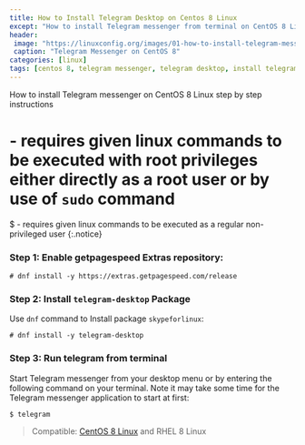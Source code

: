 ```yaml
---
title: How to Install Telegram Desktop on Centos 8 Linux
except: "How to install Telegram messenger from terminal on CentOS 8 Linux step by step instructions"
header:
 image: "https://linuxconfig.org/images/01-how-to-install-telegram-messenger-on-centos-8-linux.png"
 caption: "Telegram Messenger on CentOS 8"
categories: [linux]
tags: [centos 8, telegram messenger, telegram desktop, install telegram]
---
```

How to install Telegram messenger on CentOS 8 Linux step by step instructions

# - requires given linux commands to be executed with root privileges either directly as a root user or by use of `sudo` command
$ - requires given linux commands to be executed as a regular non-privileged user
{:.notice}

### Step 1: Enable getpagespeed Extras repository:

```terminal
# dnf install -y https://extras.getpagespeed.com/release
```

### Step 2: Install `telegram-desktop` Package

Use `dnf` command to Install package `skypeforlinux`:

```terminal
# dnf install -y telegram-desktop
```

### Step 3: Run telegram from terminal

Start Telegram messenger from your desktop menu or by entering the following command on your terminal. Note it may take some time for the Telegram messenger application to start at first:

```terminal
$ telegram
```

> Compatible: [CentOS 8 Linux](https://www.catetan.pw/linux/how-to-install-centos-8/) and RHEL 8 Linux

